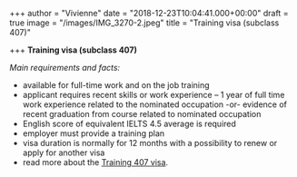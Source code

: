 +++
author = "Vivienne"
date = "2018-12-23T10:04:41.000+00:00"
draft = true
image = "/images/IMG_3270-2.jpeg"
title = "Training visa (subclass 407)"

+++
**Training visa (subclass 407)**

_Main requirements and facts:_

* available for full-time work and on the job training
* applicant requires recent skills or work experience – 1 year of full time work experience related to the nominated occupation -or- evidence of recent graduation from course related to nominated occupation
* English score of equivalent IELTS 4.5 average is required
* employer must provide a training plan
* visa duration is normally for 12 months with a possibility to renew or apply for another visa
* read more about the [Training 407 visa](https://www.immiaustralia.com.au/the-training-visa-subclass-407/).